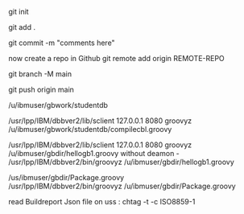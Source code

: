 git init

git add .

git commit -m "comments here"

now create a repo in Github
git remote add origin REMOTE-REPO

git branch -M main

git push origin main

/u/ibmuser/gbwork/studentdb

/usr/lpp/IBM/dbbver2/lib/sclient 127.0.0.1 8080 groovyz  /u/ibmuser/gbwork/studentdb/compilecbl.groovy

 /usr/lpp/IBM/dbbver2/lib/sclient 127.0.0.1 8080 groovyz /u/ibmuser/gbdir/hellogb1.groovy
without deamon - /usr/lpp/IBM/dbbver2/bin/groovyz /u/ibmuser/gbdir/hellogb1.groovy

/us/ibmuser/gbdir/Package.groovy    
/usr/lpp/IBM/dbbver2/bin/groovyz /u/ibmuser/gbdir/Package.groovy

read Buildreport Json file on uss : chtag -t -c ISO8859-1
